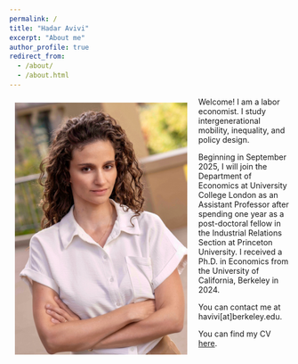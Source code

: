 ```yaml
---
permalink: /
title: "Hadar Avivi"
excerpt: "About me"
author_profile: true
redirect_from: 
  - /about/
  - /about.html
---
```



<img class="img-responsive" style="float: left; margin: 10px 20px 20px 10px;" src="/images/Hadar2.jpeg" width="310"> Welcome! I am a labor economist. I study intergenerational mobility, inequality, and policy design.

Beginning in September 2025, I will join the Department of Economics at University College London as an Assistant Professor after spending one year as a post-doctoral fellow in the Industrial Relations Section at Princeton University. I received a Ph.D. in Economics from the University of California, Berkeley in 2024.



 
You can contact me at havivi[at]berkeley.edu.   

You can find my CV [here](/files/CV_HA.pdf).      

  
<!--- 

My fields of interest are labor economics and applied econometrics. 

Prior to coming to Berkeley, I graduated from Tel-Aviv University and worked as a research assistant at The Hebrew University, The Israeli Democracy Institute and The Research Department of Bank of Israel. 
}
-->


